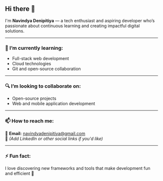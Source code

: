 ## Hi there 👋

I'm **Navindya Denipitiya** — a tech enthusiast and aspiring developer who’s passionate about continuous learning and creating impactful digital solutions.

---

### 🌱 I’m currently learning:
- Full-stack web development
- Cloud technologies
- Git and open-source collaboration

---

### 🔍 I’m looking to collaborate on:
- Open-source projects
- Web and mobile application development

---

### 📫 How to reach me:
📧 **Email:** navindyadenipitiya@gmail.com  
🔗 *(Add LinkedIn or other social links if you'd like)*

---

### ⚡ Fun fact:
I love discovering new frameworks and tools that make development fun and efficient 🚀

<!--
**NavindyaD/NavindyaD** is a ✨ _special_ ✨ repository because its `README.md` (this file) appears on your GitHub profile.
-->
